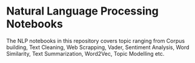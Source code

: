 # Natural Language Processing Notebooks 
The NLP notebooks in this repository covers topic ranging from Corpus building, Text Cleaning, Web Scrapping, Vader, Sentiment Analysis, Word Similarity, Text Summarization, Word2Vec, Topic Modelling etc. 
